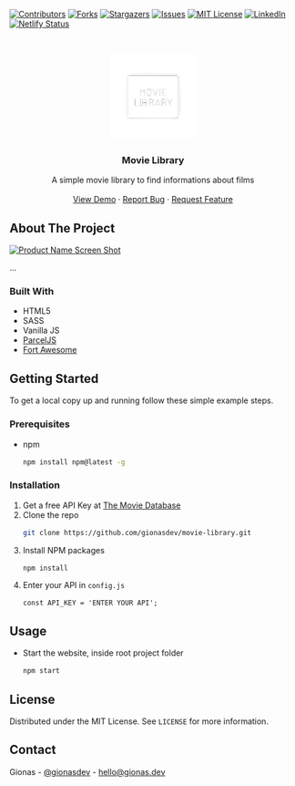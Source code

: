 <!-- PROJECT SHIELDS -->
<!--
*** I'm using markdown "reference style" links for readability.
*** Reference links are enclosed in brackets [ ] instead of parentheses ( ).
*** See the bottom of this document for the declaration of the reference variables
*** for contributors-url, forks-url, etc. This is an optional, concise syntax you may use.
*** https://www.markdownguide.org/basic-syntax/#reference-style-links
-->
[![Contributors][contributors-shield]][contributors-url]
[![Forks][forks-shield]][forks-url]
[![Stargazers][stars-shield]][stars-url]
[![Issues][issues-shield]][issues-url]
[![MIT License][license-shield]][license-url]
[![LinkedIn][linkedin-shield]][linkedin-url]
[![Netlify Status](https://api.netlify.com/api/v1/badges/938c81cf-b34e-48ed-b0ff-98ac6f815f43/deploy-status)](https://app.netlify.com/sites/movie-library-vanilla-js/deploys)



<!-- PROJECT LOGO -->
<br />
<p align="center">
  <a href="https://github.com/othneildrew/Best-README-Template">
    <img src="src/img/logo-white.png" alt="Logo" width="150" height="150">
  </a>

  <h3 align="center">Movie Library</h3>

  <p align="center">
    A simple movie library to find informations about films
    <br />
    <br />
    <a href="https://movie-library-vanilla-js.netlify.app/">View Demo</a>
    ·
    <a href="https://github.com/gionasdev/movie-library/issues">Report Bug</a>
    ·
    <a href="https://github.com/gionasdev/movie-library/issues">Request Feature</a>
  </p>
</p>


## About The Project

[![Product Name Screen Shot][product-screenshot]](https://example.com)

...

### Built With

* HTML5
* SASS
* Vanilla JS
* [ParcelJS](https://parceljs.org/)
* [Fort Awesome](https://fortawesome.com/)

<!-- GETTING STARTED -->
## Getting Started

To get a local copy up and running follow these simple example steps.

### Prerequisites

* npm
  ```sh
  npm install npm@latest -g
  ```

### Installation

1. Get a free API Key at [The Movie Database](https://www.themoviedb.org/documentation/api)
2. Clone the repo
   ```sh
   git clone https://github.com/gionasdev/movie-library.git
   ```
3. Install NPM packages
   ```sh
   npm install
   ```
4. Enter your API in `config.js`
   ```JS
   const API_KEY = 'ENTER YOUR API';
   ```

<!-- USAGE EXAMPLES -->
## Usage

* Start the website, inside root project folder
  ```sh
  npm start
  ```

<!-- LICENSE -->
## License

Distributed under the MIT License. See `LICENSE` for more information.

<!-- CONTACT -->
## Contact

Gionas - [@gionasdev](https://twitter.com/gionasdev) - hello@gionas.dev

<!-- MARKDOWN LINKS & IMAGES -->
<!-- https://www.markdownguide.org/basic-syntax/#reference-style-links -->
[contributors-shield]: https://img.shields.io/github/contributors/othneildrew/Best-README-Template.svg?style=flat
[contributors-url]: https://github.com/othneildrew/Best-README-Template/graphs/contributors
[forks-shield]: https://img.shields.io/github/forks/othneildrew/Best-README-Template.svg?style=for-the-badge
[forks-url]: https://github.com/othneildrew/Best-README-Template/network/members
[stars-shield]: https://img.shields.io/github/stars/othneildrew/Best-README-Template.svg?style=for-the-badge
[stars-url]: https://github.com/othneildrew/Best-README-Template/stargazers
[issues-shield]: https://img.shields.io/github/issues/othneildrew/Best-README-Template.svg?style=for-the-badge
[issues-url]: https://github.com/othneildrew/Best-README-Template/issues
[license-shield]: https://img.shields.io/github/license/othneildrew/Best-README-Template.svg?style=for-the-badge
[license-url]: https://github.com/othneildrew/Best-README-Template/blob/master/LICENSE.txt
[linkedin-shield]: https://img.shields.io/badge/-LinkedIn-black.svg?style=for-the-badge&logo=linkedin&colorB=555
[linkedin-url]: https://linkedin.com/in/othneildrew
[product-screenshot]: images/screenshot.png

